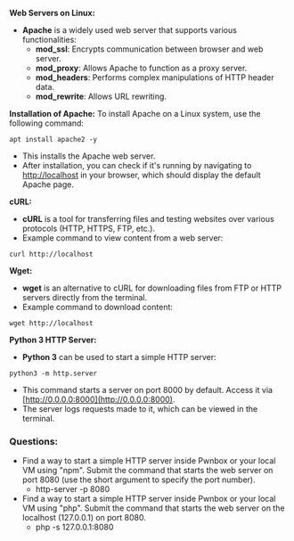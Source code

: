 **Web Servers on Linux:**
- **Apache** is a widely used web server that supports various functionalities:
    - **mod_ssl**: Encrypts communication between browser and web server.
    - **mod_proxy**: Allows Apache to function as a proxy server.
    - **mod_headers**: Performs complex manipulations of HTTP header data.
    - **mod_rewrite**: Allows URL rewriting.

**Installation of Apache:** To install Apache on a Linux system, use the following command:
```
apt install apache2 -y
```
- This installs the Apache web server.
- After installation, you can check if it's running by navigating to [http://localhost](http://localhost) in your browser, which should display the default Apache page.


**cURL:**
- **cURL** is a tool for transferring files and testing websites over various protocols (HTTP, HTTPS, FTP, etc.).
- Example command to view content from a web server:
```
curl http://localhost
```


**Wget:**
- **wget** is an alternative to cURL for downloading files from FTP or HTTP servers directly from the terminal.
- Example command to download content:
```
wget http://localhost
```


**Python 3 HTTP Server:**
- **Python 3** can be used to start a simple HTTP server:
```
python3 -m http.server
```
- This command starts a server on port 8000 by default. Access it via [http://0.0.0.0:8000](http://0.0.0.0:8000).
- The server logs requests made to it, which can be viewed in the terminal.


### Questions:
- Find a way to start a simple HTTP server inside Pwnbox or your local VM using "npm". Submit the command that starts the web server on port 8080 (use the short argument to specify the port number).
	- http-server -p 8080
- Find a way to start a simple HTTP server inside Pwnbox or your local VM using "php". Submit the command that starts the web server on the localhost (127.0.0.1) on port 8080.
	- php -s 127.0.0.1:8080